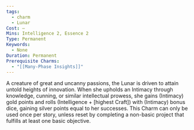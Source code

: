 ```yaml
---
tags:
  - charm
  - Lunar
Cost: —
Mins: Intelligence 2, Essence 2
Type: Permanent
Keywords:
  - None
Duration: Permanent
Prerequisite Charms:
  - "[[Many-Phase Insights]]"
---
```

A creature of great and uncanny passions, the Lunar is driven to attain untold heights of innovation. When she upholds an Intimacy through knowledge, cunning, or similar intellectual prowess, she gains (Intimacy) gold points and rolls (Intelligence + [highest Craft]) with (Intimacy) bonus dice, gaining silver points equal to her successes. This Charm can only be used once per story, unless reset by completing a non-basic project that fulfills at least one basic objective.